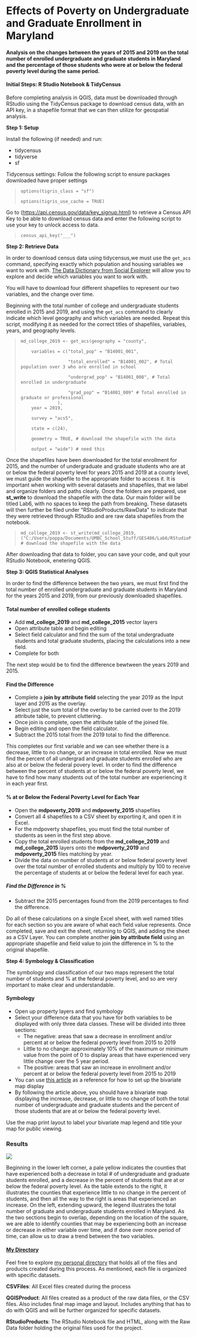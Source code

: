 
# Effects of Poverty on Undergraduate and Graduate Enrollment in Maryland 
#### Analysis on the changes between the years of 2015 and 2019 on the total number of enrolled undergraduate and graduate students in Maryland and the percentage of those students who were at or below the federal poverty level during the same period. 

#### Initial Steps: R Studio Notebook & TidyCensus
Before completing analysis in QGIS, data must be downloaded through RStudio using the TidyCensus package to download census data, with an API key, in a shapefile format that we can then utilize for geospatial analysis. 

**Step 1: Setup**

Install the following (if needed) and run:

* tidycensus
* tidyverse
* sf

Tidycensus settings: Follow the following script to ensure packages downloaded have proper settings

>     options(tigris_class = "sf")
>  
>     options(tigris_use_cache = TRUE)

Go to (https://api.census.gov/data/key_signup.html) to retrieve a Census API Key to be able to download census data and enter the following script to use your key to unlock access to data. 

>     census_api_key("___")

**Step 2: Retrieve Data**

In order to download census data using tidycensus,we must use the `get_acs` command, specifying exactly which population and housing variables we want to work with. [The Data Dictionary from Social Explorer](https://www.socialexplorer.com/data/ACS2019_5yr/metadata/?ds=ACS19_5yr) will allow you to explore and decide which variables you want to work with. 

You will have to download four different shapefiles to represent our two variables, and the change over time. 

Beginning with the total number of college and undergraduate students enrolled in 2015 and 2019, and using the `get_acs` command to clearly indicate which level geography and which variables are needed. Repeat this script, modifying it as needed for the correct titles of shapefiles, variables, years, and geography levels. 

>     md_college_2019 <- get_acs(geography = "county", 
> 
>         variables = c("total_pop" = "B14001_001",
> 
>                       "total_enrolled" = "B14001_002", # Total population over 3 who are enrolled in school
>                   
>                       "undergrad_pop" = "B14001_008", # Total enrolled in undergraduate
>                   
>                       "grad_pop" = "B14001_009" # Total enrolled in graduate or professional
>                   ), 
>         year = 2019,
>     
>         survey = "acs5",
>     
>         state = c(24), 
>     
>         geometry = TRUE, # download the shapefile with the data
>     
>         output = "wide") # need this
>     

Once the shapefiles have been downloaded for the total enrollment for 2015, and the number of undergraduate and graduate students who are at or below the federal poverty level for years 2015 and 2019 at a county level, we must guide the shapefile to the appropriate folder to access it. It is important when working with several datasets and shapefiles, that we label and organize folders and paths clearly. Once the folders are prepared, use **st_write** to download the shapefile with the data. Our main folder will be titled Lab6, with no spaces to keep the path from breaking. These datasets will then further be filed under "RStudioProducts/RawData" to indicate that they were retrieved through RStudio and are raw data shapefiles from the notebook. 

>     md_college_2019 <- st_write(md_college_2019,("C:/Users/poppa/Documents/UMBC_School_Stuff/GES486/Lab6/RStudioProducts/md_college_2019.shp")) # download the shapefile with the data
>     

After downloading that data to folder, you can save your code, and quit your RStudio Notebook, enetering QGIS.

**Step 3: QGIS Statistical Analyses**

In order to find the difference between the two years, we must first find the total number of enrolled undergraduate and graduate students in Maryland for the years 2015 and 2019, from our previously downloaded shapefiles. 

#### Total number of enrolled college students

* Add **md_college_2019** and **md_college_2015** vector layers
* Open attribute table and begin editing
* Select field calculator and find the sum of the total undergraduate students and total graduate students, placing the calculations into a new field. 
* Complete for both

The next step would be to find the difference bewtween the years 2019 and 2015.

#### Find the Difference

* Complete a **join by attribute field** selecting the year 2019 as the Input layer and 2015 as the overlay. 
* Select just the sum total of the overlay to be carried over to the 2019 attribute table, to prevent cluttering.
* Once join is complete, open the attribute table of the joined file. 
* Begin editing and open the field calculator. 
* Subtract the 2015 total from the 2019 total to find the difference. 

This completes our first variable and we can see whether there is a decrease, little to no change, or an increase in total enrolled. Now we must find the percent of all undergrad and graduate students enrolled who are also at or below the federal povery level. In order to find the difference between the percent of students at or below the federal poverty level, we have to find how many students out of the total number are experiencing it in each year first. 

#### % at or Below the Federal Poverty Level for Each Year

* Open the **mdpoverty_2019** and **mdpoverty_2015** shapefiles 
* Convert all 4 shapefiles to a CSV sheet by exporting it, and open it in Excel.
* For the mdpoverty shapefiles, you must find the total number of students as seen in the first step above. 
* Copy the total enrolled students from the **md_college_2019** and **md_college_2015** layers onto the **mdpoverty_2019** and **mdpoverty_2015** files matching by year. 
* Divide the data on number of students at or below federal poverty level over the total number of enrolled students and multiply by 100 to receive the percentage of students at or below the federal level for each year. 

##### Find the Difference in %

* Subtract the 2015 percentages found from the 2019 percentages to find the difference.

Do all of these calculations on a single Excel sheet, with well named titles for each section so you are aware of what each field value represents. Once completed, save and exit the sheet, returning to QGIS, and adding the sheet as a CSV Layer. You can complete another **join by attribute field** using an appropriate shapefile and field value to join the difference in % to the original shapefile. 

**Step 4: Symbology & Classification**

The symbology and classification of our two maps represent the total number of students and % at the federal poverty level, and so are very important to make clear and understandable. 

#### Symbology

* Open up property layers and find symbology 
* Select your difference data that you have for both variables to be displayed with only three data classes. These will be divided into three sections:
  * The negative: areas that saw a decrease in enrollment and/or percent at or below the federal poverty level from 2015 to 2019
  * Little to no change: approximately 10% of the maximum or minimum value from the point of 0 to display areas that have experienced very little change over the 5 year period. 
  * The positive: areas that saw an increase in enrollment and/or percent at or below the federal poverty level from 2015 to 2019
* You can use [this article](https://bnhr.xyz/2019/09/15/bivariate-choropleths-in-qgis.html) as a reference for how to set up the bivariate map display
* By following the article above, you should have a bivariate map displaying the increase, decrease, or little to no change of both the total number of undergraduate and graduate students and the percent of those students that are at or below the federal poverty level. 

Use the map print layout to label your bivariate map legend and title your map for public viewing. 

### Results

<img src="images/lab6bivariatemap.png"/>

Beginning in the lower left corner, a pale yellow indicates the counties that have experienced both a decrease in total # of undergraduate and graduate students enrolled, and a decrease in the percent of students that are at or below the federal poverty level. As the table extends to the right, it illustrates the counties that experience little to no change in the percent of students, and then all the way to the right is areas that experienced an increase. On the left, extending upward, the legend illustrates the total number of graduate and undergraduate students enrolled in Maryland. As the two sections begin to overlap, depending on the location of the square, we are able to identify counties that may be experiencing both an increase or decrease in either variable over time, and if done over more period of time, can allow us to draw a trend between the two variables. 

#### [My Directory](https://github.com/sarahqj9/sarahqj9.github.io/tree/master/lab_6)

Feel free to explore [my personal directory](https://github.com/sarahqj9/sarahqj9.github.io/tree/master/lab_6) that holds all of the files and products created during this process. As mentioned, each file is organized with specific datasets. 

**CSVFiles**: All Excel files created during the process

**QGISProduct**: All files created as a product of the raw data files, or the CSV files. Also includes final map image and layout. Includes anything that has to do with QGIS and will be further organized for specific datasets.

**RStudioProducts**: The RStudio Notebook file and HTML, along with the Raw Data folder holding the original files used for the project. 

